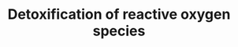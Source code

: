 ---
annotations:
- type: Pathway Ontology
  value: stress response pathway
authors:
- Anwesha
- ReactomeTeam
- Mkutmon
- Eweitz
description: 'Reactive oxygen species such as superoxide (O2.-), peroxides (ROOR),
  singlet oxygen, peroxynitrite (ONOO-), and hydroxyl radical (OH.) are generated
  by cellular processes such as respiration (reviewed in Murphy 2009, Brand 2010)
  and redox enzymes and are required for signaling yet they are damaging due to their
  high reactivity (reviewed in Imlay 2008, Buettner 2011, Kavdia 2011, Birben et al.
  2012, Ray et al. 2012). Aerobic cells have defenses that detoxify reactive oxygen
  species by converting them to less reactive products. Superoxide dismutases convert
  superoxide to hydrogen peroxide and oxygen (reviewed in Fukai and Ushio-Fukai 2011).
  Catalase and peroxidases then convert hydrogen peroxide to water.<br>Humans contain
  3 superoxide dismutases: SOD1 is located in the cytosol and mitochondrial intermembrane
  space, SOD2 is located in the mitochondrial matrix, and SOD3 is located in the extracellular
  region. Superoxide, a negative ion, is unable to easily cross membranes and tends
  to remain in the compartment where it was produced. Hydrogen peroxide, one of the
  products of superoxide dismutase, is able to diffuse across membranes and pass through
  aquaporin channels. In most cells the primary source of hydrogen peroxide is mitochondria
  and, once in the cytosol, hydrogen peroxide serves as a signaling molecule to regulate
  redox-sensitive proteins such as transcription factors, kinases, phosphatases, ion
  channels, and others (reviewed in Veal and Day 2011, Ray et al. 2012). Hydrogen
  peroxide is decomposed to water by catalase, decomposed to water plus oxidized thioredoxin
  by peroxiredoxins, and decomposed to water plus oxidized glutathione by glutathione
  peroxidases (Presnell et al. 2013).  View original pathway at [http://www.reactome.org/PathwayBrowser/#DIAGRAM=3299685
  Reactome].'
last-edited: 2021-05-22
organisms:
- Homo sapiens
redirect_from:
- /index.php/Pathway:WP2824
- /instance/WP2824
schema-jsonld:
- '@context': https://schema.org/
  '@id': https://wikipathways.github.io/pathways/WP2824.html
  '@type': Dataset
  creator:
    '@type': Organization
    name: WikiPathways
  description: 'Reactive oxygen species such as superoxide (O2.-), peroxides (ROOR),
    singlet oxygen, peroxynitrite (ONOO-), and hydroxyl radical (OH.) are generated
    by cellular processes such as respiration (reviewed in Murphy 2009, Brand 2010)
    and redox enzymes and are required for signaling yet they are damaging due to
    their high reactivity (reviewed in Imlay 2008, Buettner 2011, Kavdia 2011, Birben
    et al. 2012, Ray et al. 2012). Aerobic cells have defenses that detoxify reactive
    oxygen species by converting them to less reactive products. Superoxide dismutases
    convert superoxide to hydrogen peroxide and oxygen (reviewed in Fukai and Ushio-Fukai
    2011). Catalase and peroxidases then convert hydrogen peroxide to water.<br>Humans
    contain 3 superoxide dismutases: SOD1 is located in the cytosol and mitochondrial
    intermembrane space, SOD2 is located in the mitochondrial matrix, and SOD3 is
    located in the extracellular region. Superoxide, a negative ion, is unable to
    easily cross membranes and tends to remain in the compartment where it was produced.
    Hydrogen peroxide, one of the products of superoxide dismutase, is able to diffuse
    across membranes and pass through aquaporin channels. In most cells the primary
    source of hydrogen peroxide is mitochondria and, once in the cytosol, hydrogen
    peroxide serves as a signaling molecule to regulate redox-sensitive proteins such
    as transcription factors, kinases, phosphatases, ion channels, and others (reviewed
    in Veal and Day 2011, Ray et al. 2012). Hydrogen peroxide is decomposed to water
    by catalase, decomposed to water plus oxidized thioredoxin by peroxiredoxins,
    and decomposed to water plus oxidized glutathione by glutathione peroxidases (Presnell
    et al. 2013).  View original pathway at [http://www.reactome.org/PathwayBrowser/#DIAGRAM=3299685
    Reactome].'
  keywords:
  - 'SOD3 (19-227) '
  - PRDX1,2,5
  - 'GSR-1 '
  - CCS:Zn2+:2xCu1+:SOD1:Zn2+
  - TXN2
  - CCS:Zn2+:2xCu1+
  - 'GPX5 '
  - TXNRD2 dimer
  - ATOX1
  - 'CYBB '
  - GPX3 tetramer
  - TXN
  - GMP
  - GP4G
  - SOD3
  - PRDX5
  - SOD3 tetramer
  - NADPH
  - O2.-
  - GSH
  - 'Zn2+ '
  - 'GSR-2 '
  - ATP
  - 'PRDX5-1 '
  - CCS:Cu1+ dimer
  - H+
  - 'NO'
  - H2O2
  - 'Mn2+ '
  - 'TXNRD1 '
  - ATP7A
  - Cytochrome c
  - ATOX1:Cu1+
  - 'Cu1+ '
  - GSSG
  - 2xHC-TXN2
  - PRDX5-1
  - 'ATOX1 '
  - 'CCS '
  - 'NCF4 '
  - CAT tetramer
  - 'TXNRD2 '
  - NADP+
  - SOD1 dimer
  - 'GPX6 '
  - 'PRDX1 '
  - 'ferroheme '
  - (reduced)
  - AQP8 tetramer
  - H2O
  - GSR-2:FAD dimer
  - GPX1 tetramer
  - GPX2 tetramer
  - PRDX3,5
  - GSR dimer
  - 'L-selenocysteine-residue-GPX2 '
  - 'GPX7 '
  - 'L-selenocysteine residue-GPX1 '
  - 2xHC-TXN
  - 'CYCS '
  - SOD2 tetramer
  - GTP
  - 'NCF1 '
  - SOD1:Zn2+
  - 'heme '
  - ADP
  - 'PRDX3 '
  - Zn2+
  - NUDT2
  - NOX4, NOX5
  - CCS dimer
  - 'L-selenoC73-GPX3 '
  - ERO1L:GPX7,8
  - 'NCF2 '
  - 'SOD3 '
  - '2xHC-SOD1 '
  - 2xHC-SOD1:Zn2+:Cu2+
  - 'NADPH '
  - TNXRD1:FAD dimer
  - 'NOX5 '
  - 'L-selenoC49-GPX1 '
  - 'NOX4 '
  - 'PRDX5 '
  - Peroxynitrite
  - 'ferriheme '
  - O2-
  - PRDX6:GSTP1
  - 'GPX8 '
  - NOX2 complex
  - O2
  - 2xSOD1:CCS:Zn2+:2xCu1+ dimer
  - 'FAD '
  - 'Cu2+ '
  - 'SOD1 '
  - P4HB
  - 'PRDX6 '
  - Nitrite
  - 'GSTP1 '
  - GPX5, (GPX6)
  - CCS:Zn2+:Cu1+ dimer
  - (oxidised)
  - 'SOD2 '
  - Pi
  - CCS:SOD1 dimer
  - 'CAT '
  - 'ERO1L '
  - 'AQP8 '
  - 'CYBA '
  - dimer
  - HC53,56-P4HB
  - 'PRDX2 '
  license: CC0
  name: Detoxification of reactive oxygen species
seo: CreativeWork
title: Detoxification of reactive oxygen species
wpid: WP2824
---
